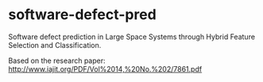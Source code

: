 # software-defect-pred
Software defect prediction in  Large Space Systems through Hybrid Feature Selection and Classification.

Based on the research paper: http://www.iajit.org/PDF/Vol%2014,%20No.%202/7861.pdf
